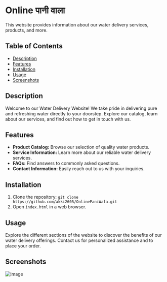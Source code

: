 # Online पानी वाला
This website provides information about our water delivery services, products, and more.

## Table of Contents

- [Description](#description)
- [Features](#features)
- [Installation](#installation)
- [Usage](#usage)
- [Screenshots](#screenshots)

## Description

Welcome to our Water Delivery Website! We take pride in delivering pure and refreshing water directly to your doorstep. Explore our catalog, learn about our services, and find out how to get in touch with us.

## Features

- **Product Catalog:** Browse our selection of quality water products.
- **Service Information:** Learn more about our reliable water delivery services.
- **FAQs:** Find answers to commonly asked questions.
- **Contact Information:** Easily reach out to us with your inquiries.

## Installation

1. Clone the repository: `git clone https://github.com/akki2605/OnlinePaniWala.git`
2. Open `index.html` in a web browser.

## Usage

Explore the different sections of the website to discover the benefits of our water delivery offerings. Contact us for personalized assistance and to place your order.

## Screenshots

![image](https://github.com/akki2605/OnlinePaniWala/assets/101251454/0e689ec5-6895-4085-8eac-8abd21df6361)

